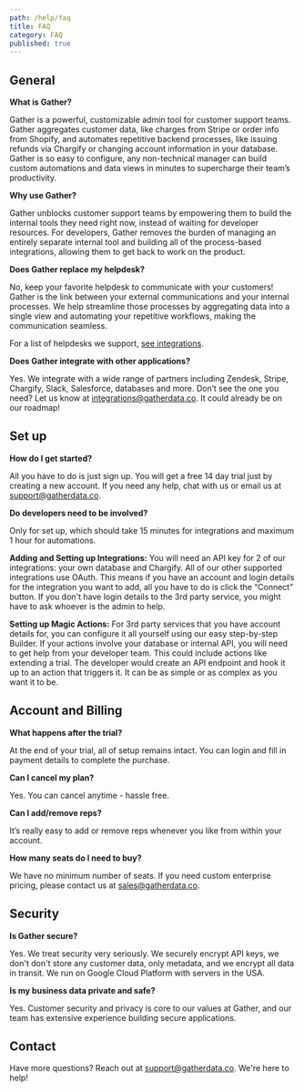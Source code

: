 ```yaml
---
path: /help/faq
title: FAQ
category: FAQ
published: true
---
```

## General

**What is Gather?**

Gather is a powerful, customizable admin tool for customer support teams. Gather aggregates customer data, like charges from Stripe or order info from Shopify, and automates repetitive backend processes, like issuing refunds via Chargify or changing account information in your database. Gather is so easy to configure, any non-technical manager can build custom automations and data views in minutes to supercharge their team’s productivity.

**Why use Gather?**

Gather unblocks customer support teams by empowering them to build the internal tools they need right now, instead of waiting for developer resources. For developers, Gather removes the burden of managing an entirely separate internal tool and building all of the process-based integrations, allowing them to get back to work on the product.

**Does Gather replace my helpdesk?**

No, keep your favorite helpdesk to communicate with your customers! Gather is the link between your external communications and your internal processes. We help streamline those processes by aggregating data into a single view and automating your repetitive workflows, making the communication seamless.

For a list of helpdesks we support, [see integrations](/integrations).

**Does Gather integrate with other applications?**

Yes. We integrate with a wide range of partners including Zendesk, Stripe, Chargify, Slack, Salesforce, databases and more. Don’t see the one you need? Let us know at integrations@gatherdata.co. It could already be on our roadmap!

## Set up

**How do I get started?**

All you have to do is just sign up. You will get a free 14 day trial just by creating a new account. If you need any help, chat with us or email us at support@gatherdata.co.

**Do developers need to be involved?**

Only for set up, which should take 15 minutes for integrations and maximum 1 hour for automations.

**Adding and Setting up Integrations:** You will need an API key for 2 of our integrations: your own database and Chargify. All of our other supported integrations use OAuth. This means if you have an account and login details for the integration you want to add, all you have to do is click the “Connect” button. If you don't have login details to the 3rd party service, you might have to ask whoever is the admin to help.

**Setting up Magic Actions:** For 3rd party services that you have account details for, you can configure it all yourself using our easy step-by-step Builder. If your actions involve your database or internal API, you will need to get help from your developer team. This could include actions like extending a trial. The developer would create an API endpoint and hook it up to an action that triggers it. It can be as simple or as complex as you want it to be.

## Account and Billing

**What happens after the trial?**

At the end of your trial, all of setup remains intact. You can login and fill in payment details to complete the purchase.

**Can I cancel my plan?**

Yes. You can cancel anytime - hassle free.

**Can I add/remove reps?**

It’s really easy to add or remove reps whenever you like from within your account.

**How many seats do I need to buy?**

We have no minimum number of seats. If you need custom enterprise pricing, please contact us at sales@gatherdata.co.

## Security

**Is Gather secure?**

Yes. We treat security very seriously. We securely encrypt API keys, we don't don't store any customer data, only metadata, and we encrypt all data in transit. We run on Google Cloud Platform with servers in the USA.

**Is my business data private and safe?**

Yes. Customer security and privacy is core to our values at Gather, and our team has extensive experience building secure applications.

## Contact

Have more questions? Reach out at support@gatherdata.co. We're here to help!
